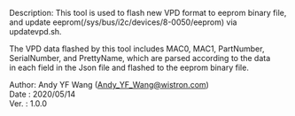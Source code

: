  Description: 																																																																																																	This tool is used to flash new VPD format to eeprom binary file,
 and update eeprom(/sys/bus/i2c/devices/8-0050/eeprom) via updatevpd.sh.
 
 The VPD data flashed by this tool includes MAC0, MAC1, PartNumber,    
 SerialNumber, and PrettyName, which are parsed according to the data  
 in each field in the Json file and flashed to the eeprom binary file.
              
 Author:   Andy YF Wang (Andy_YF_Wang@wistron.com)                                  
 Date  :   2020/05/14                                                               
 Ver.  :   1.0.0                                                                    

